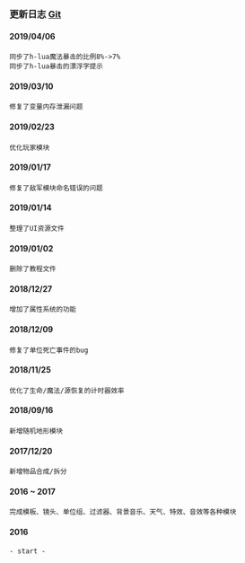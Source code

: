 ### 更新日志 <a href="https://gitlab.com/h-w3x/h-vjass" target="_blank">Git</a>

#### 2019/04/06
    同步了h-lua魔法暴击的比例8%->7%
    同步了h-lua暴击的漂浮字提示
#### 2019/03/10
    修复了变量内存泄漏问题
#### 2019/02/23
    优化玩家模块
#### 2019/01/17
    修复了敌军模块命名错误的问题
#### 2019/01/14
    整理了UI资源文件
#### 2019/01/02
    删除了教程文件
#### 2018/12/27
    增加了属性系统的功能
#### 2018/12/09
    修复了单位死亡事件的bug
#### 2018/11/25
    优化了生命/魔法/源恢复的计时器效率
#### 2018/09/16
    新增随机地形模块
#### 2017/12/20
    新增物品合成/拆分
#### 2016 ~ 2017
    完成模板、镜头、单位组、过滤器、背景音乐、天气、特效、音效等各种模块
#### 2016
    - start -